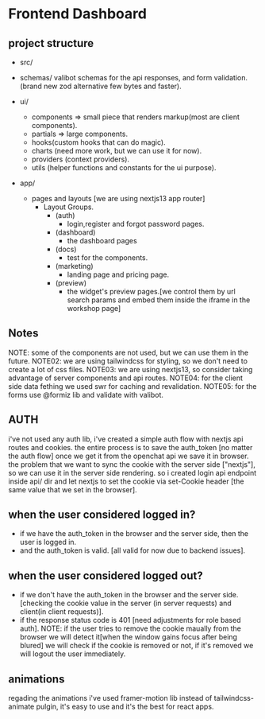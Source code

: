 # Frontend Dashboard

## project structure

- src/
- schemas/
  valibot schemas for the api responses, and form validation.(brand new zod alternative few bytes and faster).

- ui/
  - components => small piece that renders markup(most are client components).
  - partials => large components.
  - hooks(custom hooks that can do magic).
  - charts (need more work, but we can use it for now).
  - providers (context providers).
  - utils (helper functions and constants for the ui purpose).
  
- app/
  - pages and layouts [we are using nextjs13 app router]
    - Layout Groups.
      - (auth)
        - login,register and forgot password pages.
      - (dashboard)
        - the dashboard pages
      - (docs)
        - test for the components.
      - (marketing)
        - landing page and pricing page.
      - (preview)
        - the widget's preview pages.[we control them by url search params and embed them inside the iframe in the workshop page]

## Notes

NOTE: some of the components are not used, but we can use them in the future.
NOTE02: we are using tailwindcss for styling, so we don't need to create a lot of css files.
NOTE03: we are using nextjs13, so consider taking advantage of server components and api routes.
NOTE04: for the client side data fething we used swr for caching and revalidation.
NOTE05: for the forms use @formiz lib and validate with valibot.

## AUTH

i've not used any auth lib, i've created a simple auth flow with nextjs api routes and cookies.
the entire process is to save the auth_token [no matter the auth flow] once we get it from the openchat api we save it in browser.  
the problem that we want to sync the cookie with the server side ["nextjs"], so we can use it in the server side rendering.
so i created login api endpoint inside api/ dir and let nextjs to set the cookie via set-Cookie header [the same value that we set in the browser].

## when the user considered logged in?

- if we have the auth_token in the browser and the server side, then the user is logged in.
- and the auth_token is valid. [all valid for now due to backend issues].

## when the user considered logged out?

- if we don't have the auth_token in the browser and the server side.[checking the cookie value in the server (in server requests) and client(in client requests)].
- if the response status code is 401 [need adjustments for role based auth].
NOTE: if the user tries to remove the cookie maually from the browser we will detect it[when the window gains focus after being blured] we will check if the cookie is removed or not, if it's removed we will logout the user immediately.

## animations

regading the animations i've used framer-motion lib instead of tailwindcss-animate pulgin, it's easy to use and it's the best for react apps.